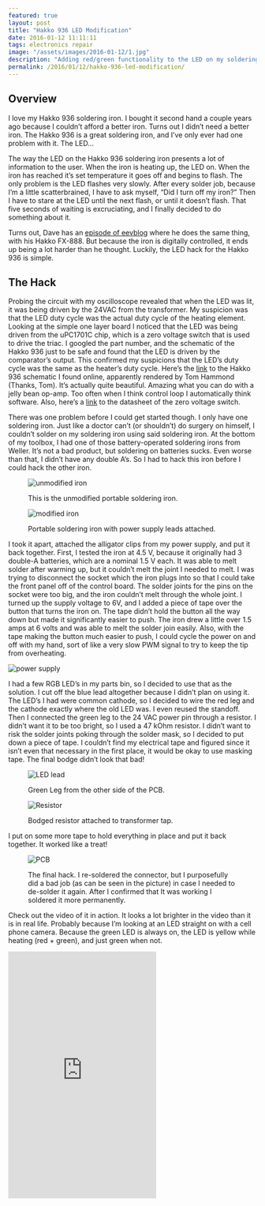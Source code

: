 ```yaml
---
featured: true
layout: post
title: "Hakko 936 LED Modification"
date: 2016-01-12 11:11:11
tags: electronics repair
image: "/assets/images/2016-01-12/1.jpg"
description: "Adding red/green functionality to the LED on my soldering iron, so that I don't have to stare at it for 10 seconds just to see if I remembered to turn it off."
permalink: /2016/01/12/hakko-936-led-modification/
---
```


Overview
--------

I love my Hakko 936 soldering iron. I bought it second hand a couple years ago because I couldn’t afford a better iron. Turns out I didn’t need a better iron. The Hakko 936 is a great soldering iron, and I’ve only ever had one problem with it. The LED…

The way the LED on the Hakko 936 soldering iron presents a lot of information to the user. When the iron is heating up, the LED on. When the iron has reached it’s set temperature it goes off and begins to flash. The only problem is the LED flashes very slowly. After every solder job, because I’m a little scatterbrained, I have to ask myself, “Did I turn off my iron?” Then I have to stare at the LED until the next flash, or until it doesn’t flash. That five seconds of waiting is excruciating, and I finally decided to do something about it.

Turns out, Dave has an [episode of eevblog](https://www.youtube.com/watch?v=rtlN0b-gkic) where he does the same thing, with his Hakko FX-888. But because the iron is digitally controlled, it ends up being a lot harder than he thought. Luckily, the LED hack for the Hakko 936 is simple.

The Hack
--------
Probing the circuit with my oscilloscope revealed that when the LED was lit, it was being driven by the 24VAC from the transformer. My suspicion was that the LED duty cycle was the actual duty cycle of the heating element. Looking at the simple one layer board I noticed that the LED was being driven from the uPC1701C chip, which is a zero voltage switch that is used to drive the triac. I googled the part number, and the schematic of the Hakko 936 just to be safe and found that the LED is driven by the comparator’s output. This confirmed my suspicions that the LED’s duty cycle was the same as the heater’s duty cycle. Here’s the [link](https://danielelectronicsdotcom.files.wordpress.com/2016/01/hakko_936_schematic.pdf) to the Hakko 936 schematic I found online, apparently rendered by Tom Hammond (Thanks, Tom). It’s actually quite beautiful. Amazing what you can do with a jelly bean op-amp. Too often when I think control loop I automatically think software. Also, here’s a [link](http://datasheet.octopart.com/UPC1701C-NEC-datasheet-101908.pdf) to the datasheet of the zero voltage switch.

There was one problem before I could get started though. I only have one soldering iron. Just like a doctor can’t (or shouldn’t) do surgery on himself, I couldn’t solder on my soldering iron using said soldering iron. At the bottom of my toolbox, I had one of those battery-operated soldering irons from Weller. It’s not a bad product, but soldering on batteries sucks. Even worse than that, I didn’t have any double A’s. So I had to hack this iron before I could hack the other iron.

<figure class="sideBySide">
  <div>
    <img src="/assets/images/2016-01-12/2.jpg" alt="unmodified iron">
    <p>This is the unmodified portable soldering iron.</p>
  </div>
  <div>
    <img src="/assets/images/2016-01-12/3.jpg" alt="modified iron">
    <p>Portable soldering iron with power supply leads attached.</p>
  </div>
</figure>

I took it apart, attached the alligator clips from my power supply, and put it back together. First, I tested the iron at 4.5 V, because it originally had 3 double-A batteries, which are a nominal 1.5 V each. It was able to melt solder after warming up, but it couldn’t melt the joint I needed to melt. I was trying to disconnect the socket which the iron plugs into so that I could take the front panel off of the control board. The solder joints for the pins on the socket were too big, and the iron couldn’t melt through the whole joint. I turned up the supply voltage to 6V, and I added a piece of tape over the button that turns the iron on. The tape didn’t hold the button all the way down but made it significantly easier to push. The iron drew a little over 1.5 amps at 6 volts and was able to melt the solder join easily. Also, with the tape making the button much easier to push, I could cycle the power on and off with my hand, sort of like a very slow PWM signal to try to keep the tip from overheating.

![power supply](/assets/images/2016-01-12/4.jpg)

I had a few RGB LED’s in my parts bin, so I decided to use that as the solution. I cut off the blue lead altogether because I didn’t plan on using it. The LED’s I had were common cathode, so I decided to wire the red leg and the cathode exactly where the old LED was. I even reused the standoff. Then I connected the green leg to the 24 VAC power pin through a resistor. I didn’t want it to be too bright, so I used a 47 kOhm resistor. I didn’t want to risk the solder joints poking through the solder mask, so I decided to put down a piece of tape. I couldn’t find my electrical tape and figured since it isn’t even that necessary in the first place, it would be okay to use masking tape. The final bodge didn’t look that bad!

<figure class="sideBySide">
  <div>
    <img src="/assets/images/2016-01-12/5.jpg" alt="LED lead">
    <p>Green Leg from the other side of the PCB.</p>
  </div>
  <div>
    <img src="/assets/images/2016-01-12/6.jpg" alt="Resistor">
    <p>Bodged resistor attached to transformer tap.</p>
  </div>
</figure>

I put on some more tape to hold everything in place and put it back together. It worked like a treat!

<figure class="singleImage">
  <div>
    <img src="/assets/images/2016-01-12/7.jpg" alt="PCB">
    <p>The final hack. I re-soldered the connector, but I purposefully did a bad job (as can be seen in the picture) in case I needed to de-solder it again. After I confirmed that It was working I soldered it more permanently.</p>
  </div>
</figure>

Check out the video of it in action. It looks a lot brighter in the video than it is in real life. Probably because I’m looking at an LED straight on with a cell phone camera. Because the green LED is always on, the LED is yellow while heating (red + green), and just green when not.

<iframe height="500px" src="https://www.youtube.com/embed/42jQw6iNC1Q" frameborder="0" allow="accelerometer; autoplay; encrypted-media; gyroscope; picture-in-picture" allowfullscreen></iframe>
